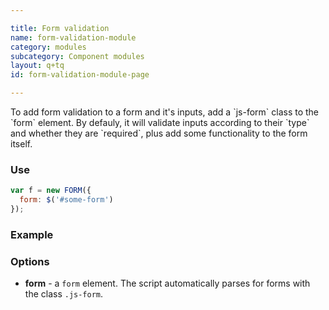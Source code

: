 ```yaml
---

title: Form validation
name: form-validation-module
category: modules
subcategory: Component modules
layout: q+tq
id: form-validation-module-page

---
```


<div class="lead"><p>To add form validation to a form and it's inputs, add a `js-form` class to the `form` element. By defauly, it will validate inputs according to their `type` and whether they are `required`, plus add some functionality to the form itself.</p></div>

### Use

```javascript
var f = new FORM({
  form: $('#some-form')
});
```

### Example

<script>
component("form", { "type":"stacked", "method":"get", "legend": "Fill in this form", "atoms": [

  { "grid-row": { "atoms": [
    { "grid-box": { "size": "third", "atoms":
      { "form-element": { "label": "Text input", "name": "sa", "atoms": { "input": { "type":"text", "required": true } } } },
    } },
    { "grid-box": { "size": "third", "atoms":
      { "form-element": { "label": "File input", "name": "sb", "atoms": { "input": { "type":"file" } } } },
    } },
    { "grid-box": { "size": "third", "atoms":
      { "form-element": { "label": "Password", "name": "sc", "hint": "Must contain a letter, a number, a hieroglyph and at least two Cyrillic characters", "atoms": { "input": { "type":"password", "required": true } } } }
    } }
  ] } },

  { "grid-row": { "atoms": [
    { "grid-box": { "size": "third", "atoms":
      { "form-element": { "label": "Email", "name": "sd", "atoms": { "input": { "type":"email", "required": true } } } },
    } },
    { "grid-box": { "size": "third", "atoms":
      { "form-element": { "label": "URL", "name": "se", "atoms": { "input": { "type":"url", "required": true } } } },
    } },
    { "grid-box": { "size": "third", "atoms":
      { "form-element": { "label": "Telephone", "name": "sf", "atoms": { "input": { "type":"tel", "required": true } } } }
    } }
  ] } },

  { "grid-row": { "atoms": [
    { "grid-box": { "size": "third", "atoms":
      { "form-element": { "label": "Select", "select": true, "name": "sg", "required": true, "atoms":[
        { "option": { "label": "Red", "value": "red" } },
        { "option": { "label": "Blue", "value": "blue" } },
        { "option": { "label": "Green", "value": "green" } },
        { "option": { "label": "Yellow", "value": "yellow" } }
      ] } }
    } },
    { "grid-box": { "size": "third", "atoms":
      { "form-element": { "label": "Radio", "name": "sh", "required": true, "atoms": [
        { "form-element-group": { "name": "sh", "atoms":[
          { "radio": { "label": "Yes", "value": "yes" } },
          { "radio": { "label": "No", "value": "no" } },
          { "radio": { "label": "Not sure", "value": "unsure" } }
        ] } }
      ] } }
    } },
    { "grid-box": { "size": "third", "atoms":
      { "form-element": { "label": "Checkbox", "name": "si", "required": true, "atoms":[
        { "form-element-group": { "name": "si", "atoms":[
          { "checkbox": { "label": "Ukulele", "value": "ukulele" } },
          { "checkbox": { "label": "Mandolin", "value": "mandolin" } },
          { "checkbox": { "label": "Banjo", "value": "banjo", "checked": true } }
        ] } }
      ] } }
    } }
  ] } },

  { "grid-row": { "atoms":
    { "grid-box": { "size": "full", "atoms":
      { "form-element": { "label": "Textarea", "name": "sj", "atoms": { "textarea": { "required": true } } } }
    } }
  } },

  { "grid-row": { "atoms":
    { "grid-box": { "size": "full", "atoms":
      { "button": { "text": "Submit" } }
    } }
  } }

]});
</script>

### Options

 * **form** - a `form` element. The script automatically parses for forms with the class `.js-form`.

